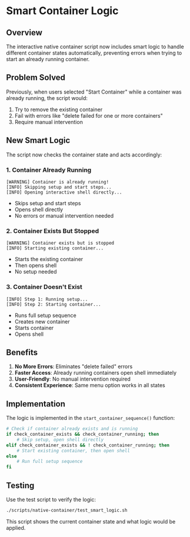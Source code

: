 # Smart Container Logic

## Overview

The interactive native container script now includes smart logic to handle different container states automatically, preventing errors when trying to start an already running container.

## Problem Solved

Previously, when users selected "Start Container" while a container was already running, the script would:
1. Try to remove the existing container
2. Fail with errors like "delete failed for one or more containers"
3. Require manual intervention

## New Smart Logic

The script now checks the container state and acts accordingly:

### 1. Container Already Running
```
[WARNING] Container is already running!
[INFO] Skipping setup and start steps...
[INFO] Opening interactive shell directly...
```
- Skips setup and start steps
- Opens shell directly
- No errors or manual intervention needed

### 2. Container Exists But Stopped
```
[WARNING] Container exists but is stopped
[INFO] Starting existing container...
```
- Starts the existing container
- Then opens shell
- No setup needed

### 3. Container Doesn't Exist
```
[INFO] Step 1: Running setup...
[INFO] Step 2: Starting container...
```
- Runs full setup sequence
- Creates new container
- Starts container
- Opens shell

## Benefits

1. **No More Errors**: Eliminates "delete failed" errors
2. **Faster Access**: Already running containers open shell immediately
3. **User-Friendly**: No manual intervention required
4. **Consistent Experience**: Same menu option works in all states

## Implementation

The logic is implemented in the `start_container_sequence()` function:

```bash
# Check if container already exists and is running
if check_container_exists && check_container_running; then
    # Skip setup, open shell directly
elif check_container_exists && ! check_container_running; then
    # Start existing container, then open shell
else
    # Run full setup sequence
fi
```

## Testing

Use the test script to verify the logic:
```bash
./scripts/native-container/test_smart_logic.sh
```

This script shows the current container state and what logic would be applied. 